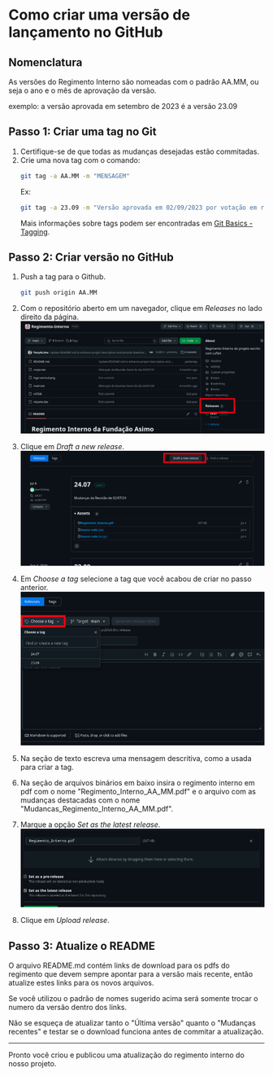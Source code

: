 # Como criar uma versão de lançamento no GitHub

## Nomenclatura

As versões do Regimento Interno são nomeadas com o padrão AA.MM, ou seja o ano e o mês de aprovação da versão.

exemplo: a versão aprovada em setembro de 2023 é a versão 23.09

## Passo 1: Criar uma tag no Git

1. Certifique-se de que todas as mudanças desejadas estão commitadas.
2. Crie uma nova tag com o comando:
    ```sh
    git tag -a AA.MM -m "MENSAGEM"
    ```
    Ex:
    ```sh
    git tag -a 23.09 -m "Versão aprovada em 02/09/2023 por votação em reunião geral."
    ```
    Mais informações sobre tags podem ser encontradas em [Git Basics - Tagging](https://git-scm.com/book/en/v2/Git-Basics-Tagging).

## Passo 2: Criar versão no GitHub

1. Push a tag para o Github.
    ```sh
    git push origin AA.MM
    ```

2. Com o repositório aberto em um navegador, clique em *Releases* no lado direito da página.
![Releases](imagens/Releases.png)

3. Clique em *Draft a new release*.
![Draft a new release](imagens/Draft%20a%20new%20release.png)

4. Em *Choose a tag* selecione a tag que você acabou de criar no passo anterior.
![Choose a tag](imagens/Choose%20a%20tag.png)

5. Na seção de texto escreva uma mensagem descritiva, como a usada para criar a tag.

6. Na seção de arquivos binários em baixo insira o regimento interno em pdf com o nome "Regimento_Interno_AA_MM.pdf" e o arquivo com as mudanças destacadas com o nome "Mudancas_Regimento_Interno_AA_MM.pdf".
7. Marque a opção *Set as the latest release*.
![binarios](imagens/binarios.png)
8. Clique em *Upload release*.

## Passo 3: Atualize o README

O arquivo README.md contém links de download para os pdfs do regimento que devem sempre apontar para a versão mais recente, então atualize estes links para os novos arquivos.

Se você utilizou o padrão de nomes sugerido acima será somente trocar o numero da versão dentro dos links.

Não se esqueça de atualizar tanto o "Última versão" quanto o "Mudanças recentes" e testar se o download funciona antes de commitar a atualização.

---

Pronto você criou e publicou uma atualização do regimento interno do nosso projeto.
